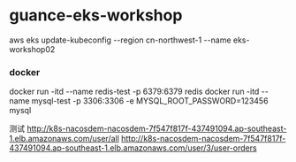 # guance-eks-workshop






aws eks update-kubeconfig --region cn-northwest-1 --name eks-workshop02


### docker
docker run -itd --name redis-test -p 6379:6379 redis
docker run -itd --name mysql-test -p 3306:3306 -e MYSQL_ROOT_PASSWORD=123456 mysql

测试
http://k8s-nacosdem-nacosdem-7f547f817f-437491094.ap-southeast-1.elb.amazonaws.com/user/all
http://k8s-nacosdem-nacosdem-7f547f817f-437491094.ap-southeast-1.elb.amazonaws.com/user/3/user-orders